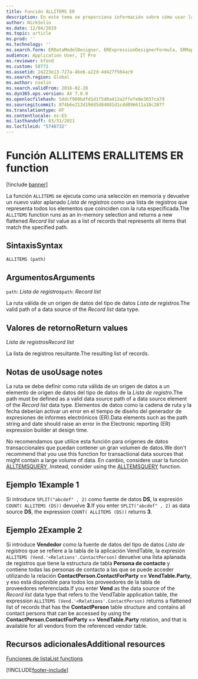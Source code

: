 ```yaml
---
title: Función ALLITEMS ER
description: En este tema se proporciona información sobre cómo usar la función ALLITEMS de informes electrónicos (ER).
author: NickSelin
ms.date: 12/04/2019
ms.topic: article
ms.prod: ''
ms.technology: ''
ms.search.form: ERDataModelDesigner, ERExpressionDesignerFormula, ERMappedFormatDesigner, ERModelMappingDesigner
audience: Application User, IT Pro
ms.reviewer: kfend
ms.custom: 58771
ms.assetid: 24223e13-727a-4be6-a22d-4d427f504ac9
ms.search.region: Global
ms.author: nselin
ms.search.validFrom: 2016-02-28
ms.dyn365.ops.version: AX 7.0.0
ms.openlocfilehash: 5ddcf989bdfd1d1f5d0a412a2ffefe0e3037ca79
ms.sourcegitcommit: 074b6e212d19dd5d84881d1cdd096611a18c207f
ms.translationtype: HT
ms.contentlocale: es-ES
ms.lasthandoff: 03/31/2021
ms.locfileid: "5746732"
---
```

# <a name="allitems-er-function"></a><span data-ttu-id="a1821-103">Función ALLITEMS ER</span><span class="sxs-lookup"><span data-stu-id="a1821-103">ALLITEMS ER function</span></span>

[!include [banner](../includes/banner.md)]

<span data-ttu-id="a1821-104">La función `ALLITEMS` se ejecuta como una selección en memoria y devuelve un nuevo valor aplanado *Lista de registros* como una lista de registros que representa todos los elementos que coinciden con la ruta especificada.</span><span class="sxs-lookup"><span data-stu-id="a1821-104">The `ALLITEMS` function runs as an in-memory selection and returns a new flattened *Record list* value as a list of records that represents all items that match the specified path.</span></span>

## <a name="syntax"></a><span data-ttu-id="a1821-105">Sintaxis</span><span class="sxs-lookup"><span data-stu-id="a1821-105">Syntax</span></span>

```vb
ALLITEMS (path)
```

## <a name="arguments"></a><span data-ttu-id="a1821-106">Argumentos</span><span class="sxs-lookup"><span data-stu-id="a1821-106">Arguments</span></span>

<span data-ttu-id="a1821-107">`path`: *Lista de registros*</span><span class="sxs-lookup"><span data-stu-id="a1821-107">`path`: *Record list*</span></span>

<span data-ttu-id="a1821-108">La ruta válida de un origen de datos del tipo de datos *Lista de registros*.</span><span class="sxs-lookup"><span data-stu-id="a1821-108">The valid path of a data source of the *Record list* data type.</span></span>

## <a name="return-values"></a><span data-ttu-id="a1821-109">Valores de retorno</span><span class="sxs-lookup"><span data-stu-id="a1821-109">Return values</span></span>

<span data-ttu-id="a1821-110">*Lista de registros*</span><span class="sxs-lookup"><span data-stu-id="a1821-110">*Record list*</span></span>

<span data-ttu-id="a1821-111">La lista de registros resultante.</span><span class="sxs-lookup"><span data-stu-id="a1821-111">The resulting list of records.</span></span>

## <a name="usage-notes"></a><span data-ttu-id="a1821-112">Notas de uso</span><span class="sxs-lookup"><span data-stu-id="a1821-112">Usage notes</span></span>

<span data-ttu-id="a1821-113">La ruta se debe definir como ruta válida de un origen de datos a un elemento de origen de datos del tipo de datos de la *Lista de registro*.</span><span class="sxs-lookup"><span data-stu-id="a1821-113">The path must be defined as a valid data source path of a data source element of the *Record list* data type.</span></span> <span data-ttu-id="a1821-114">Elementos de datos como la cadena de ruta y la fecha deberían activar un error en el tiempo de diseño del generador de expresiones de informes electrónicos (ER).</span><span class="sxs-lookup"><span data-stu-id="a1821-114">Data elements such as the path string and date should raise an error in the Electronic reporting (ER) expression builder at design time.</span></span>

<span data-ttu-id="a1821-115">No recomendamos que utilice esta función para orígenes de datos transaccionales que puedan contener un gran volumen de datos.</span><span class="sxs-lookup"><span data-stu-id="a1821-115">We don't recommend that you use this function for transactional data sources that might contain a large volume of data.</span></span> <span data-ttu-id="a1821-116">En cambio, considere usar la función [ALLTEMSQUERY ](er-functions-list-allitemsquery.md).</span><span class="sxs-lookup"><span data-stu-id="a1821-116">Instead, consider using the [ALLTEMSQUERY](er-functions-list-allitemsquery.md) function.</span></span>

## <a name="example-1"></a><span data-ttu-id="a1821-117">Ejemplo 1</span><span class="sxs-lookup"><span data-stu-id="a1821-117">Example 1</span></span>

<span data-ttu-id="a1821-118">Si introduce `SPLIT("abcdef" , 2)` como fuente de datos **DS**, la expresión `COUNT( ALLITEMS (DS))` devuelve **3**.</span><span class="sxs-lookup"><span data-stu-id="a1821-118">If you enter `SPLIT("abcdef" , 2)` as data source **DS**, the expression `COUNT( ALLITEMS (DS))` returns **3**.</span></span>

## <a name="example-2"></a><span data-ttu-id="a1821-119">Ejemplo 2</span><span class="sxs-lookup"><span data-stu-id="a1821-119">Example 2</span></span>

<span data-ttu-id="a1821-120">Si introduce **Vendedor** como la fuente de datos del tipo de datos *Lista de registros* que se refiere a la tabla de la aplicación VendTable, la expresión `ALLITEMS (Vend.'<Relations'.ContactPerson)` devuelve una lista aplanada de registros que tiene la estructura de tabla **Persona de contacto** y contiene todas las personas de contacto a las que se puede acceder utilizando la relación **ContactPerson.ContactForParty == VendTable.Party**, y eso está disponible para todos los proveedores de la tabla de proveedores referenciada.</span><span class="sxs-lookup"><span data-stu-id="a1821-120">If you enter **Vend** as the data source of the *Record list* data type that refers to the VendTable application table, the expression `ALLITEMS (Vend.'<Relations'.ContactPerson)` returns a flattened list of records that has the **ContactPerson** table structure and contains all contact persons that can be accessed by using the **ContactPerson.ContactForParty == VendTable.Party** relation, and that is available for all vendors from the referenced vendor table.</span></span>

## <a name="additional-resources"></a><span data-ttu-id="a1821-121">Recursos adicionales</span><span class="sxs-lookup"><span data-stu-id="a1821-121">Additional resources</span></span>

[<span data-ttu-id="a1821-122">Funciones de lista</span><span class="sxs-lookup"><span data-stu-id="a1821-122">List functions</span></span>](er-functions-category-list.md)


[!INCLUDE[footer-include](../../../includes/footer-banner.md)]